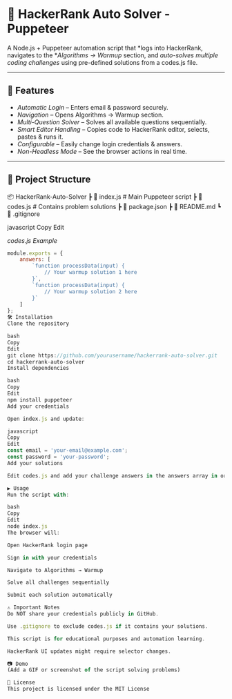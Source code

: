 # 🤖 HackerRank Auto Solver - Puppeteer

A Node.js + Puppeteer automation script that *logs into HackerRank, navigates to the **Algorithms → Warmup* section, and *auto-solves multiple coding challenges* using pre-defined solutions from a codes.js file.

---

## 🚀 Features
- *Automatic Login* – Enters email & password securely.
- *Navigation* – Opens Algorithms → Warmup section.
- *Multi-Question Solver* – Solves all available questions sequentially.
- *Smart Editor Handling* – Copies code to HackerRank editor, selects, pastes & runs it.
- *Configurable* – Easily change login credentials & answers.
- *Non-Headless Mode* – See the browser actions in real time.

---

## 📂 Project Structure
📦 HackerRank-Auto-Solver
┣ 📜 index.js # Main Puppeteer script
┣ 📜 codes.js # Contains problem solutions
┣ 📜 package.json
┣ 📜 README.md
┗ 📜 .gitignore

javascript
Copy
Edit

*codes.js Example*
```javascript
module.exports = {
    answers: [
        `function processData(input) { 
            // Your warmup solution 1 here
        }`,
        `function processData(input) { 
            // Your warmup solution 2 here
        }`
    ]
};
🛠 Installation
Clone the repository

bash
Copy
Edit
git clone https://github.com/yourusername/hackerrank-auto-solver.git
cd hackerrank-auto-solver
Install dependencies

bash
Copy
Edit
npm install puppeteer
Add your credentials

Open index.js and update:

javascript
Copy
Edit
const email = 'your-email@example.com';
const password = 'your-password';
Add your solutions

Edit codes.js and add your challenge answers in the answers array in order.

▶ Usage
Run the script with:

bash
Copy
Edit
node index.js
The browser will:

Open HackerRank login page

Sign in with your credentials

Navigate to Algorithms → Warmup

Solve all challenges sequentially

Submit each solution automatically

⚠ Important Notes
Do NOT share your credentials publicly in GitHub.

Use .gitignore to exclude codes.js if it contains your solutions.

This script is for educational purposes and automation learning.

HackerRank UI updates might require selector changes.

📷 Demo
(Add a GIF or screenshot of the script solving problems)

📜 License
This project is licensed under the MIT License
